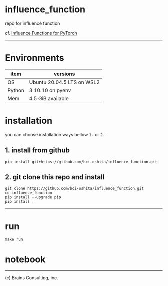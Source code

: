 # influence_function
repo for influence function

cf. [Influence Functions for PyTorch](https://github.com/nimarb/pytorch_influence_functions)


---

# Environments

| item | versions | 
| ---- | -------- | 
| OS | Ubuntu 20.04.5 LTS on WSL2| 
| Python | 3.10.10 on pyenv | 
| Mem | 4.5 GiB available | 


# installation

you can choose installation ways bellow `1.` or `2.`


## 1. install from github

```
pip install git+https://github.com/bci-oshita/influence_function.git
```


## 2. git clone this repo and install

```
git clone https://github.com/bci-oshita/influence_function.git
cd influence_function
pip install --upgrade pip
pip install .
```


---

# run

```
make run
```


# notebook



---
(c) Brains Consulting, inc.
